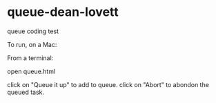 # queue-dean-lovett

queue coding test

To run, on a Mac:

From a terminal:

open queue.html

click on "Queue it up" to add to queue.
click on "Abort" to abondon the queued task.
